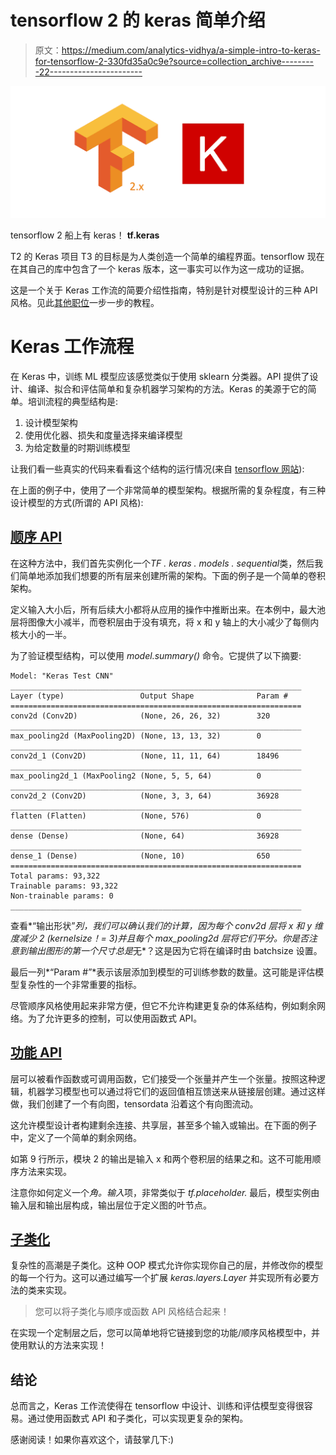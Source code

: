 # tensorflow 2 的 keras 简单介绍

> 原文：<https://medium.com/analytics-vidhya/a-simple-intro-to-keras-for-tensorflow-2-330fd35a0c9e?source=collection_archive---------22----------------------->

![](img/d98ca0e453be2716c4da187418c6961b.png)

tensorflow 2 船上有 keras！ **tf.keras**

T2 的 Keras 项目 T3 的目标是为人类创造一个简单的编程界面。tensorflow 现在在其自己的库中包含了一个 keras 版本，这一事实可以作为这一成功的证据。

这是一个关于 Keras 工作流的简要介绍性指南，特别是针对模型设计的三种 API 风格。见此[其他职位](https://towardsdatascience.com/3-ways-to-create-a-machine-learning-model-with-keras-and-tensorflow-2-0-de09323af4d3)一步一步的教程。

# Keras 工作流程

在 Keras 中，训练 ML 模型应该感觉类似于使用 sklearn 分类器。API 提供了设计、编译、拟合和评估简单和复杂机器学习架构的方法。Keras 的美源于它的简单。培训流程的典型结构是:

1.  设计模型架构
2.  使用优化器、损失和度量选择来编译模型
3.  为给定数量的时期训练模型

让我们看一些真实的代码来看看这个结构的运行情况(来自 [tensorflow 网站](https://www.tensorflow.org/overview)):

在上面的例子中，使用了一个非常简单的模型架构。根据所需的复杂程度，有三种设计模型的方式(所谓的 API 风格):

## [顺序 API](https://www.tensorflow.org/guide/keras/sequential_model)

在这种方法中，我们首先实例化一个*TF . keras . models . sequential*类，然后我们简单地添加我们想要的所有层来创建所需的架构。下面的例子是一个简单的卷积架构。

定义输入大小后，所有后续大小都将从应用的操作中推断出来。在本例中，最大池层将图像大小减半，而卷积层由于没有填充，将 x 和 y 轴上的大小减少了每侧内核大小的一半。

为了验证模型结构，可以使用 *model.summary()* 命令。它提供了以下摘要:

```
Model: "Keras Test CNN"
_________________________________________________________________
Layer (type)                 Output Shape              Param #   
=================================================================
conv2d (Conv2D)              (None, 26, 26, 32)        320       
_________________________________________________________________
max_pooling2d (MaxPooling2D) (None, 13, 13, 32)        0         
_________________________________________________________________
conv2d_1 (Conv2D)            (None, 11, 11, 64)        18496     
_________________________________________________________________
max_pooling2d_1 (MaxPooling2 (None, 5, 5, 64)          0         
_________________________________________________________________
conv2d_2 (Conv2D)            (None, 3, 3, 64)          36928     
_________________________________________________________________
flatten (Flatten)            (None, 576)               0         
_________________________________________________________________
dense (Dense)                (None, 64)                36928     
_________________________________________________________________
dense_1 (Dense)              (None, 10)                650       
=================================================================
Total params: 93,322
Trainable params: 93,322
Non-trainable params: 0
_________________________________________________________________
```

查看*“输出形状”*列，我们可以确认我们的计算，因为每个 *conv2d* 层将 x 和 y 维度减少 2 (kernelsize！= 3)并且每个 *max_pooling2d* 层将它们平分。你是否注意到输出图形的第一个尺寸总是*无*？这是因为它将在编译时由 batchsize 设置。

最后一列*“Param #”*表示该层添加到模型的可训练参数的数量。这可能是评估模型复杂性的一个非常重要的指标。

尽管顺序风格使用起来非常方便，但它不允许构建更复杂的体系结构，例如剩余网络。为了允许更多的控制，可以使用函数式 API。

## [功能 API](https://www.tensorflow.org/guide/keras/functional)

层可以被看作函数或可调用函数，它们接受一个张量并产生一个张量。按照这种逻辑，机器学习模型也可以通过将它们的返回值相互馈送来从链接层创建。通过这样做，我们创建了一个有向图，tensordata 沿着这个有向图流动。

这允许模型设计者构建剩余连接、共享层，甚至多个输入或输出。在下面的例子中，定义了一个简单的剩余网络。

如第 9 行所示，模块 2 的输出是输入 x 和两个卷积层的结果之和。这不可能用顺序方法来实现。

注意你如何定义一个*角。输入*项，非常类似于 *tf.placeholder.* 最后，模型实例由输入层和输出层构成，输出层位于定义图的叶节点。

## [子类化](https://www.tensorflow.org/guide/keras/custom_layers_and_models)

复杂性的高潮是子类化。这种 OOP 模式允许你实现你自己的层，并修改你的模型的每一个行为。这可以通过编写一个扩展 *keras.layers.Layer* 并实现所有必要方法的类来实现。

> 您可以将子类化与顺序或函数 API 风格结合起来！

在实现一个定制层之后，您可以简单地将它链接到您的功能/顺序风格模型中，并使用默认的方法来实现！

## 结论

总而言之，Keras 工作流使得在 tensorflow 中设计、训练和评估模型变得很容易。通过使用函数式 API 和子类化，可以实现更复杂的架构。

感谢阅读！如果你喜欢这个，请鼓掌几下:)